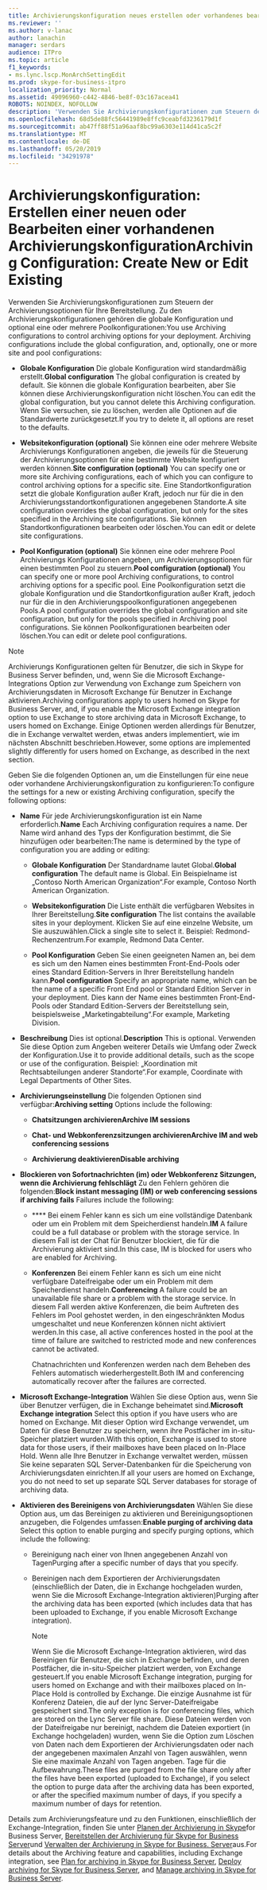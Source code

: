 ```yaml
---
title: Archivierungskonfiguration neues erstellen oder vorhandenes bearbeiten
ms.reviewer: ''
ms.author: v-lanac
author: lanachin
manager: serdars
audience: ITPro
ms.topic: article
f1_keywords:
- ms.lync.lscp.MonArchSettingEdit
ms.prod: skype-for-business-itpro
localization_priority: Normal
ms.assetid: 49096960-c442-4846-be8f-03c167acea41
ROBOTS: NOINDEX, NOFOLLOW
description: 'Verwenden Sie Archivierungskonfigurationen zum Steuern der Archivierungsoptionen für Ihre Bereitstellung. Zu den Archivierungskonfigurationen gehören die globale Konfiguration und optional eine oder mehrere Poolkonfigurationen:'
ms.openlocfilehash: 68d5de88fc56441989e8ffc9ceabfd3236179d1f
ms.sourcegitcommit: ab47ff88f51a96aaf8bc99a6303e114d41ca5c2f
ms.translationtype: MT
ms.contentlocale: de-DE
ms.lasthandoff: 05/20/2019
ms.locfileid: "34291978"
---
```

# <a name="archiving-configuration-create-new-or-edit-existing"></a><span data-ttu-id="b4c49-104">Archivierungskonfiguration: Erstellen einer neuen oder Bearbeiten einer vorhandenen Archivierungskonfiguration</span><span class="sxs-lookup"><span data-stu-id="b4c49-104">Archiving Configuration: Create New or Edit Existing</span></span>
 
<span data-ttu-id="b4c49-p102">Verwenden Sie Archivierungskonfigurationen zum Steuern der Archivierungsoptionen für Ihre Bereitstellung. Zu den Archivierungskonfigurationen gehören die globale Konfiguration und optional eine oder mehrere Poolkonfigurationen:</span><span class="sxs-lookup"><span data-stu-id="b4c49-p102">You use Archiving configurations to control archiving options for your deployment. Archiving configurations include the global configuration, and, optionally, one or more site and pool configurations:</span></span>
  
- <span data-ttu-id="b4c49-107">**Globale Konfiguration** Die globale Konfiguration wird standardmäßig erstellt.</span><span class="sxs-lookup"><span data-stu-id="b4c49-107">**Global configuration** The global configuration is created by default.</span></span> <span data-ttu-id="b4c49-108">Sie können die globale Konfiguration bearbeiten, aber Sie können diese Archivierungskonfiguration nicht löschen.</span><span class="sxs-lookup"><span data-stu-id="b4c49-108">You can edit the global configuration, but you cannot delete this Archiving configuration.</span></span> <span data-ttu-id="b4c49-109">Wenn Sie versuchen, sie zu löschen, werden alle Optionen auf die Standardwerte zurückgesetzt.</span><span class="sxs-lookup"><span data-stu-id="b4c49-109">If you try to delete it, all options are reset to the defaults.</span></span>
    
- <span data-ttu-id="b4c49-110">**Websitekonfiguration (optional)** Sie können eine oder mehrere Website Archivierungs Konfigurationen angeben, die jeweils für die Steuerung der Archivierungsoptionen für eine bestimmte Website konfiguriert werden können.</span><span class="sxs-lookup"><span data-stu-id="b4c49-110">**Site configuration (optional)** You can specify one or more site Archiving configurations, each of which you can configure to control archiving options for a specific site.</span></span> <span data-ttu-id="b4c49-111">Eine Standortkonfiguration setzt die globale Konfiguration außer Kraft, jedoch nur für die in den Archivierungsstandortkonfigurationen angegebenen Standorte.</span><span class="sxs-lookup"><span data-stu-id="b4c49-111">A site configuration overrides the global configuration, but only for the sites specified in the Archiving site configurations.</span></span> <span data-ttu-id="b4c49-112">Sie können Standortkonfigurationen bearbeiten oder löschen.</span><span class="sxs-lookup"><span data-stu-id="b4c49-112">You can edit or delete site configurations.</span></span>
    
- <span data-ttu-id="b4c49-113">**Pool Konfiguration (optional)** Sie können eine oder mehrere Pool Archivierungs Konfigurationen angeben, um Archivierungsoptionen für einen bestimmten Pool zu steuern.</span><span class="sxs-lookup"><span data-stu-id="b4c49-113">**Pool configuration (optional)** You can specify one or more pool Archiving configurations, to control archiving options for a specific pool.</span></span> <span data-ttu-id="b4c49-114">Eine Poolkonfiguration setzt die globale Konfiguration und die Standortkonfiguration außer Kraft, jedoch nur für die in den Archivierungspoolkonfigurationen angegebenen Pools.</span><span class="sxs-lookup"><span data-stu-id="b4c49-114">A pool configuration overrides the global configuration and site configuration, but only for the pools specified in Archiving pool configurations.</span></span> <span data-ttu-id="b4c49-115">Sie können Poolkonfigurationen bearbeiten oder löschen.</span><span class="sxs-lookup"><span data-stu-id="b4c49-115">You can edit or delete pool configurations.</span></span>
    
> [!NOTE]
> <span data-ttu-id="b4c49-116">Archivierungs Konfigurationen gelten für Benutzer, die sich in Skype for Business Server befinden, und, wenn Sie die Microsoft Exchange-Integrations Option zur Verwendung von Exchange zum Speichern von Archivierungsdaten in Microsoft Exchange für Benutzer in Exchange aktivieren.</span><span class="sxs-lookup"><span data-stu-id="b4c49-116">Archiving configurations apply to users homed on Skype for Business Server, and, if you enable the Microsoft Exchange integration option to use Exchange to store archiving data in Microsoft Exchange, to users homed on Exchange.</span></span> <span data-ttu-id="b4c49-117">Einige Optionen werden allerdings für Benutzer, die in Exchange verwaltet werden, etwas anders implementiert, wie im nächsten Abschnitt beschrieben.</span><span class="sxs-lookup"><span data-stu-id="b4c49-117">However, some options are implemented slightly differently for users homed on Exchange, as described in the next section.</span></span> 
  
<span data-ttu-id="b4c49-118">Geben Sie die folgenden Optionen an, um die Einstellungen für eine neue oder vorhandene Archivierungskonfiguration zu konfigurieren:</span><span class="sxs-lookup"><span data-stu-id="b4c49-118">To configure the settings for a new or existing Archiving configuration, specify the following options:</span></span>
- <span data-ttu-id="b4c49-119">**Name** Für jede Archivierungskonfiguration ist ein Name erforderlich.</span><span class="sxs-lookup"><span data-stu-id="b4c49-119">**Name** Each Archiving configuration requires a name.</span></span> <span data-ttu-id="b4c49-120">Der Name wird anhand des Typs der Konfiguration bestimmt, die Sie hinzufügen oder bearbeiten:</span><span class="sxs-lookup"><span data-stu-id="b4c49-120">The name is determined by the type of configuration you are adding or editing:</span></span>
    
  - <span data-ttu-id="b4c49-121">**Globale Konfiguration** Der Standardname lautet Global.</span><span class="sxs-lookup"><span data-stu-id="b4c49-121">**Global configuration** The default name is Global.</span></span> <span data-ttu-id="b4c49-122">Ein Beispielname ist „Contoso North American Organization“.</span><span class="sxs-lookup"><span data-stu-id="b4c49-122">For example, Contoso North American Organization.</span></span>
    
  - <span data-ttu-id="b4c49-123">**Websitekonfiguration** Die Liste enthält die verfügbaren Websites in Ihrer Bereitstellung.</span><span class="sxs-lookup"><span data-stu-id="b4c49-123">**Site configuration** The list contains the available sites in your deployment.</span></span> <span data-ttu-id="b4c49-124">Klicken Sie auf eine einzelne Website, um Sie auszuwählen.</span><span class="sxs-lookup"><span data-stu-id="b4c49-124">Click a single site to select it.</span></span> <span data-ttu-id="b4c49-125">Beispiel: Redmond-Rechenzentrum.</span><span class="sxs-lookup"><span data-stu-id="b4c49-125">For example, Redmond Data Center.</span></span>
    
  - <span data-ttu-id="b4c49-126">**Pool Konfiguration** Geben Sie einen geeigneten Namen an, bei dem es sich um den Namen eines bestimmten Front-End-Pools oder eines Standard Edition-Servers in Ihrer Bereitstellung handeln kann.</span><span class="sxs-lookup"><span data-stu-id="b4c49-126">**Pool configuration** Specify an appropriate name, which can be the name of a specific Front End pool or Standard Edition Server in your deployment.</span></span> <span data-ttu-id="b4c49-127">Dies kann der Name eines bestimmten Front-End-Pools oder Standard Edition-Servers der Bereitstellung sein, beispielsweise „Marketingabteilung“.</span><span class="sxs-lookup"><span data-stu-id="b4c49-127">For example, Marketing Division.</span></span>
    
- <span data-ttu-id="b4c49-128">**Beschreibung** Dies ist optional.</span><span class="sxs-lookup"><span data-stu-id="b4c49-128">**Description** This is optional.</span></span> <span data-ttu-id="b4c49-129">Verwenden Sie diese Option zum Angeben weiterer Details wie Umfang oder Zweck der Konfiguration.</span><span class="sxs-lookup"><span data-stu-id="b4c49-129">Use it to provide additional details, such as the scope or use of the configuration.</span></span> <span data-ttu-id="b4c49-130">Beispiel: „Koordination mit Rechtsabteilungen anderer Standorte“.</span><span class="sxs-lookup"><span data-stu-id="b4c49-130">For example, Coordinate with Legal Departments of Other Sites.</span></span>
    
- <span data-ttu-id="b4c49-131">**Archivierungseinstellung** Die folgenden Optionen sind verfügbar:</span><span class="sxs-lookup"><span data-stu-id="b4c49-131">**Archiving setting** Options include the following:</span></span>
    
  - <span data-ttu-id="b4c49-132">**Chatsitzungen archivieren**</span><span class="sxs-lookup"><span data-stu-id="b4c49-132">**Archive IM sessions**</span></span>
    
  - <span data-ttu-id="b4c49-133">**Chat- und Webkonferenzsitzungen archivieren**</span><span class="sxs-lookup"><span data-stu-id="b4c49-133">**Archive IM and web conferencing sessions**</span></span>
    
  - <span data-ttu-id="b4c49-134">**Archivierung deaktivieren**</span><span class="sxs-lookup"><span data-stu-id="b4c49-134">**Disable archiving**</span></span>
    
- <span data-ttu-id="b4c49-135">**Blockieren von Sofortnachrichten (im) oder Webkonferenz Sitzungen, wenn die Archivierung fehlschlägt** Zu den Fehlern gehören die folgenden:</span><span class="sxs-lookup"><span data-stu-id="b4c49-135">**Block instant messaging (IM) or web conferencing sessions if archiving fails** Failures include the following:</span></span>
    
  - <span data-ttu-id="b4c49-136">\*\*\*\* Bei einem Fehler kann es sich um eine vollständige Datenbank oder um ein Problem mit dem Speicherdienst handeln.</span><span class="sxs-lookup"><span data-stu-id="b4c49-136">**IM** A failure could be a full database or problem with the storage service.</span></span> <span data-ttu-id="b4c49-137">In diesem Fall ist der Chat für Benutzer blockiert, die für die Archivierung aktiviert sind.</span><span class="sxs-lookup"><span data-stu-id="b4c49-137">In this case, IM is blocked for users who are enabled for Archiving.</span></span>
    
  - <span data-ttu-id="b4c49-138">**Konferenzen** Bei einem Fehler kann es sich um eine nicht verfügbare Dateifreigabe oder um ein Problem mit dem Speicherdienst handeln.</span><span class="sxs-lookup"><span data-stu-id="b4c49-138">**Conferencing** A failure could be an unavailable file share or a problem with the storage service.</span></span> <span data-ttu-id="b4c49-139">In diesem Fall werden aktive Konferenzen, die beim Auftreten des Fehlers im Pool gehostet werden, in den eingeschränkten Modus umgeschaltet und neue Konferenzen können nicht aktiviert werden.</span><span class="sxs-lookup"><span data-stu-id="b4c49-139">In this case, all active conferences hosted in the pool at the time of failure are switched to restricted mode and new conferences cannot be activated.</span></span>
    
    <span data-ttu-id="b4c49-140">Chatnachrichten und Konferenzen werden nach dem Beheben des Fehlers automatisch wiederhergestellt.</span><span class="sxs-lookup"><span data-stu-id="b4c49-140">Both IM and conferencing automatically recover after the failures are corrected.</span></span>
    
- <span data-ttu-id="b4c49-141">**Microsoft Exchange-Integration** Wählen Sie diese Option aus, wenn Sie über Benutzer verfügen, die in Exchange beheimatet sind.</span><span class="sxs-lookup"><span data-stu-id="b4c49-141">**Microsoft Exchange integration** Select this option if you have users who are homed on Exchange.</span></span> <span data-ttu-id="b4c49-142">Mit dieser Option wird Exchange verwendet, um Daten für diese Benutzer zu speichern, wenn ihre Postfächer im in-situ-Speicher platziert wurden.</span><span class="sxs-lookup"><span data-stu-id="b4c49-142">With this option, Exchange is used to store data for those users, if their mailboxes have been placed on In-Place Hold.</span></span> <span data-ttu-id="b4c49-143">Wenn alle Ihre Benutzer in Exchange verwaltet werden, müssen Sie keine separaten SQL Server-Datenbanken für die Speicherung von Archivierungsdaten einrichten.</span><span class="sxs-lookup"><span data-stu-id="b4c49-143">If all your users are homed on Exchange, you do not need to set up separate SQL Server databases for storage of archiving data.</span></span>
    
- <span data-ttu-id="b4c49-144">**Aktivieren des Bereinigens von Archivierungsdaten** Wählen Sie diese Option aus, um das Bereinigen zu aktivieren und Bereinigungsoptionen anzugeben, die Folgendes umfassen:</span><span class="sxs-lookup"><span data-stu-id="b4c49-144">**Enable purging of archiving data** Select this option to enable purging and specify purging options, which include the following:</span></span>
    
  - <span data-ttu-id="b4c49-145">Bereinigung nach einer von Ihnen angegebenen Anzahl von Tagen</span><span class="sxs-lookup"><span data-stu-id="b4c49-145">Purging after a specific number of days that you specify.</span></span>
    
  - <span data-ttu-id="b4c49-146">Bereinigen nach dem Exportieren der Archivierungsdaten (einschließlich der Daten, die in Exchange hochgeladen wurden, wenn Sie die Microsoft Exchange-Integration aktivieren)</span><span class="sxs-lookup"><span data-stu-id="b4c49-146">Purging after the archiving data has been exported (which includes data that has been uploaded to Exchange, if you enable Microsoft Exchange integration).</span></span>
    
    > [!NOTE]
    > <span data-ttu-id="b4c49-147">Wenn Sie die Microsoft Exchange-Integration aktivieren, wird das Bereinigen für Benutzer, die sich in Exchange befinden, und deren Postfächer, die in-situ-Speicher platziert werden, von Exchange gesteuert.</span><span class="sxs-lookup"><span data-stu-id="b4c49-147">If you enable Microsoft Exchange integration, purging for users homed on Exchange and with their mailboxes placed on In-Place Hold is controlled by Exchange.</span></span> <span data-ttu-id="b4c49-148">Die einzige Ausnahme ist für Konferenz Dateien, die auf der lync Server-Dateifreigabe gespeichert sind.</span><span class="sxs-lookup"><span data-stu-id="b4c49-148">The only exception is for conferencing files, which are stored on the Lync Server file share.</span></span> <span data-ttu-id="b4c49-149">Diese Dateien werden von der Dateifreigabe nur bereinigt, nachdem die Dateien exportiert (in Exchange hochgeladen) wurden, wenn Sie die Option zum Löschen von Daten nach dem Exportieren der Archivierungsdaten oder nach der angegebenen maximalen Anzahl von Tagen auswählen, wenn Sie eine maximale Anzahl von Tagen angeben. Tage für die Aufbewahrung.</span><span class="sxs-lookup"><span data-stu-id="b4c49-149">These files are purged from the file share only after the files have been exported (uploaded to Exchange), if you select the option to purge data after the archiving data has been exported, or after the specified maximum number of days, if you specify a maximum number of days for retention.</span></span> 
  
<span data-ttu-id="b4c49-150">Details zum Archivierungsfeature und zu den Funktionen, einschließlich der Exchange-Integration, finden Sie unter [Planen der Archivierung in Skype](../../../plan-your-deployment/archiving/archiving.md)for Business Server, [Bereitstellen der Archivierung für Skype for Business Server](../../../deploy/deploy-archiving/deploy-archiving.md)und [Verwalten der Archivierung in Skype for Business. Server](../../../manage/archiving/archiving.md)aus.</span><span class="sxs-lookup"><span data-stu-id="b4c49-150">For details about the Archiving feature and capabilities, including Exchange integration, see [Plan for archiving in Skype for Business Server](../../../plan-your-deployment/archiving/archiving.md), [Deploy archiving for Skype for Business Server](../../../deploy/deploy-archiving/deploy-archiving.md), and [Manage archiving in Skype for Business Server](../../../manage/archiving/archiving.md).</span></span>

